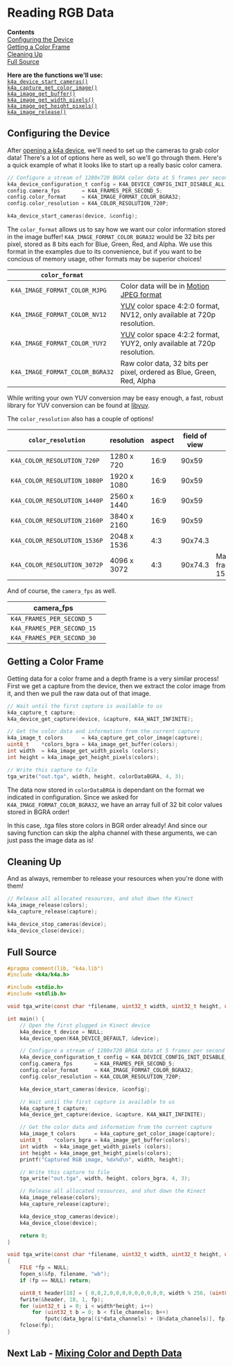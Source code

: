 # Reading RGB Data

**Contents**  
[Configuring the Device](#Configuring-the-Device)  
[Getting a Color Frame](#Getting-a-Color-Frame)  
[Cleaning Up](#Cleaning-Up)  
[Full Source](#Full-Source)  

**Here are the functions we'll use:**  
[`k4a_device_start_cameras()`](https://review.docs.microsoft.com/en-us/azurekinect/api/k4a-device-start-cameras)  
[`k4a_capture_get_color_image()`](https://review.docs.microsoft.com/en-us/azurekinect/api/k4a-capture-get-color-image)  
[`k4a_image_get_buffer()`](https://review.docs.microsoft.com/en-us/azurekinect/api/k4a-image-get-buffer)  
[`k4a_image_get_width_pixels()`](https://review.docs.microsoft.com/en-us/azurekinect/api/k4a-image-get-width-pixels)  
[`k4a_image_get_height_pixels()`](https://review.docs.microsoft.com/en-us/azurekinect/api/k4a-image-get-height-pixels)  
[`k4a_image_release()`](https://review.docs.microsoft.com/en-us/azurekinect/api/k4a-image-release) 

## Configuring the Device

After [opening a k4a device](), we'll need to set up the cameras to grab color data! There's a lot of options here as well, so we'll go through them. Here's a quick example of what it looks like to start up a really basic color camera.

```C
// Configure a stream of 1280x720 BGRA color data at 5 frames per second
k4a_device_configuration_t config = K4A_DEVICE_CONFIG_INIT_DISABLE_ALL;
config.camera_fps       = K4A_FRAMES_PER_SECOND_5;
config.color_format     = K4A_IMAGE_FORMAT_COLOR_BGRA32;
config.color_resolution = K4A_COLOR_RESOLUTION_720P;

k4a_device_start_cameras(device, &config);
```

The `color_format` allows us to say how we want our color information stored in the image buffer! `K4A_IMAGE_FORMAT_COLOR_BGRA32` would be 32 bits per pixel, stored as 8 bits each for Blue, Green, Red, and Alpha. We use this format in the examples due to its convenience, but if you want to be concious of memory usage, other formats may be superior choices!

|`color_format`||
|--------------|-----------|
|`K4A_IMAGE_FORMAT_COLOR_MJPG`|Color data will be in [Motion JPEG format](https://en.wikipedia.org/wiki/Motion_JPEG)|
|`K4A_IMAGE_FORMAT_COLOR_NV12`|[YUV](https://en.wikipedia.org/wiki/YUV) color space 4:2:0 format, NV12, only available at 720p resolution.|
|`K4A_IMAGE_FORMAT_COLOR_YUY2`|[YUV](https://en.wikipedia.org/wiki/YUV) color space 4:2:2 format, YUY2, only available at 720p resolution.|
|`K4A_IMAGE_FORMAT_COLOR_BGRA32`|Raw color data, 32 bits per pixel, ordered as Blue, Green, Red, Alpha|

While writing your own YUV conversion may be easy enough, a fast, robust library for YUV conversion can be found at [libyuv](https://chromium.googlesource.com/libyuv/libyuv/).

The `color_resolution` also has a couple of options!

|`color_resolution`|resolution|aspect|field of view| |
|------------------|----------|------|-------------|-|
|`K4A_COLOR_RESOLUTION_720P`  | 1280 x 720  | 16:9 | 90x59
|`K4A_COLOR_RESOLUTION_1080P` | 1920 x 1080 | 16:9 | 90x59
|`K4A_COLOR_RESOLUTION_1440P` | 2560 x 1440 | 16:9 | 90x59
|`K4A_COLOR_RESOLUTION_2160P` | 3840 x 2160 | 16:9 | 90x59
|`K4A_COLOR_RESOLUTION_1536P` | 2048 x 1536 | 4:3  | 90x74.3 
|`K4A_COLOR_RESOLUTION_3072P` | 4096 x 3072 | 4:3  | 90x74.3 | Max framerate 15.

And of course, the `camera_fps` as well.

|camera_fps||
|--|--|
|`K4A_FRAMES_PER_SECOND_5`
|`K4A_FRAMES_PER_SECOND_15`
|`K4A_FRAMES_PER_SECOND_30`

## Getting a Color Frame

Getting data for a color frame and a depth frame is a very similar process! First we get a capture from the device, then we extract the color image from it, and then we pull the raw data out of that image.

```C
// Wait until the first capture is available to us
k4a_capture_t capture;
k4a_device_get_capture(device, &capture, K4A_WAIT_INFINITE);

// Get the color data and information from the current capture
k4a_image_t colors      = k4a_capture_get_color_image(capture);
uint8_t    *colors_bgra = k4a_image_get_buffer(colors);
int width  = k4a_image_get_width_pixels (colors);
int height = k4a_image_get_height_pixels(colors);

// Write this capture to file
tga_write("out.tga", width, height, colorDataBGRA, 4, 3);
```

The data now stored in `colorDataBRGA` is dependant on the format we indicated in configuration. Since we asked for `K4A_IMAGE_FORMAT_COLOR_BGRA32`, we have an array full of 32 bit color values stored in BGRA order!

In this case, .tga files store colors in BGR order already! And since our saving function can skip the alpha channel with these arguments, we can just pass the image data as is!

## Cleaning Up

And as always, remember to release your resources when you're done with them!
```C
// Release all allocated resources, and shut down the Kinect
k4a_image_release(colors);
k4a_capture_release(capture);

k4a_device_stop_cameras(device);
k4a_device_close(device);
```

## Full Source

```C
#pragma comment(lib, "k4a.lib")
#include <k4a/k4a.h>

#include <stdio.h>
#include <stdlib.h>

void tga_write(const char *filename, uint32_t width, uint32_t height, uint8_t *data_bgra, uint8_t data_channels, uint8_t file_channels);

int main() {
    // Open the first plugged in Kinect device
    k4a_device_t device = NULL;
    k4a_device_open(K4A_DEVICE_DEFAULT, &device);

    // Configure a stream of 1280x720 BRGA data at 5 frames per second
    k4a_device_configuration_t config = K4A_DEVICE_CONFIG_INIT_DISABLE_ALL;
    config.camera_fps       = K4A_FRAMES_PER_SECOND_5;
    config.color_format     = K4A_IMAGE_FORMAT_COLOR_BGRA32;
    config.color_resolution = K4A_COLOR_RESOLUTION_720P;

    k4a_device_start_cameras(device, &config);

    // Wait until the first capture is available to us
    k4a_capture_t capture;
    k4a_device_get_capture(device, &capture, K4A_WAIT_INFINITE);

    // Get the color data and information from the current capture
    k4a_image_t colors      = k4a_capture_get_color_image(capture);
    uint8_t    *colors_bgra = k4a_image_get_buffer(colors);
    int width  = k4a_image_get_width_pixels (colors);
    int height = k4a_image_get_height_pixels(colors);
    printf("Captured RGB image, %dx%d\n", width, height);

    // Write this capture to file
    tga_write("out.tga", width, height, colors_bgra, 4, 3);

    // Release all allocated resources, and shut down the Kinect
    k4a_image_release(colors);
    k4a_capture_release(capture);

    k4a_device_stop_cameras(device);
    k4a_device_close(device);

    return 0;
}

void tga_write(const char *filename, uint32_t width, uint32_t height, uint8_t *data_bgra, uint8_t data_channels, uint8_t file_channels)
{
    FILE *fp = NULL;
    fopen_s(&fp, filename, "wb");
    if (fp == NULL) return;

    uint8_t header[18] = { 0,0,2,0,0,0,0,0,0,0,0,0, width % 256, (uint8_t)(width / 256), height % 256, (uint8_t)(height / 256), file_channels * 8u, 0x20 };
    fwrite(&header, 18, 1, fp);
    for (uint32_t i = 0; i < width*height; i++)
        for (uint32_t b = 0; b < file_channels; b++)
            fputc(data_bgra[(i*data_channels) + (b%data_channels)], fp);
    fclose(fp);
}
```

## Next Lab - [Mixing Color and Depth Data](MixDepthAndRGB.md)